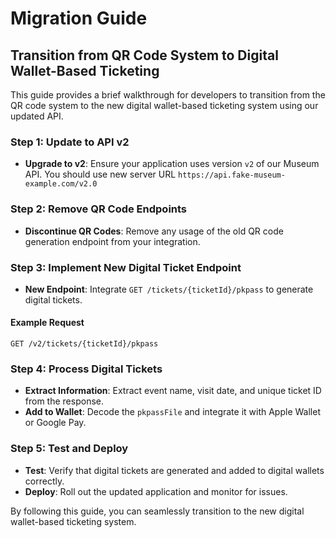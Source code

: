# Migration Guide

## Transition from QR Code System to Digital Wallet-Based Ticketing

This guide provides a brief walkthrough for developers to transition from the QR code system to the new digital wallet-based ticketing system using our updated API.

### Step 1: Update to API v2

- **Upgrade to v2**: Ensure your application uses version `v2` of our Museum API. You should use new server URL `https://api.fake-museum-example.com/v2.0`

### Step 2: Remove QR Code Endpoints

- **Discontinue QR Codes**: Remove any usage of the old QR code generation endpoint from your integration.

### Step 3: Implement New Digital Ticket Endpoint

- **New Endpoint**: Integrate `GET /tickets/{ticketId}/pkpass` to generate digital tickets.

#### Example Request
```http
GET /v2/tickets/{ticketId}/pkpass
```


### Step 4: Process Digital Tickets

- **Extract Information**: Extract event name, visit date, and unique ticket ID from the response.
- **Add to Wallet**: Decode the `pkpassFile` and integrate it with Apple Wallet or Google Pay.

### Step 5: Test and Deploy

- **Test**: Verify that digital tickets are generated and added to digital wallets correctly.
- **Deploy**: Roll out the updated application and monitor for issues.

By following this guide, you can seamlessly transition to the new digital wallet-based ticketing system.
